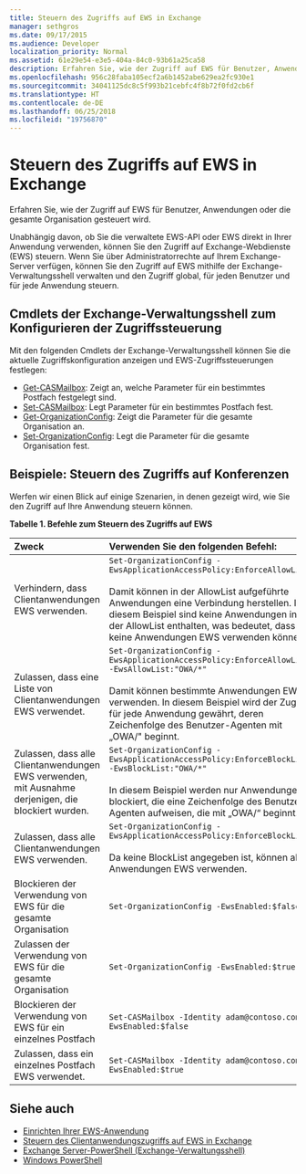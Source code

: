 ```yaml
---
title: Steuern des Zugriffs auf EWS in Exchange
manager: sethgros
ms.date: 09/17/2015
ms.audience: Developer
localization_priority: Normal
ms.assetid: 61e29e54-e3e5-404a-84c0-93b61a25ca58
description: Erfahren Sie, wie der Zugriff auf EWS für Benutzer, Anwendungen oder die gesamte Organisation gesteuert wird.
ms.openlocfilehash: 956c28faba105ecf2a6b1452abe629ea2fc930e1
ms.sourcegitcommit: 34041125dc8c5f993b21cebfc4f8b72f0fd2cb6f
ms.translationtype: HT
ms.contentlocale: de-DE
ms.lasthandoff: 06/25/2018
ms.locfileid: "19756870"
---
```

# <a name="control-access-to-ews-in-exchange"></a>Steuern des Zugriffs auf EWS in Exchange

Erfahren Sie, wie der Zugriff auf EWS für Benutzer, Anwendungen oder die gesamte Organisation gesteuert wird.
  
Unabhängig davon, ob Sie die verwaltete EWS-API oder EWS direkt in Ihrer Anwendung verwenden, können Sie den Zugriff auf Exchange-Webdienste (EWS) steuern. Wenn Sie über Administratorrechte auf Ihrem Exchange-Server verfügen, können Sie den Zugriff auf EWS mithilfe der Exchange-Verwaltungsshell verwalten und den Zugriff global, für jeden Benutzer und für jede Anwendung steuern.
  
## <a name="exchange-management-shell-cmdlets-for-configuring-access-control"></a>Cmdlets der Exchange-Verwaltungsshell zum Konfigurieren der Zugriffssteuerung
<a name="bk_Cmdlets"> </a>

Mit den folgenden Cmdlets der Exchange-Verwaltungsshell können Sie die aktuelle Zugriffskonfiguration anzeigen und EWS-Zugriffssteuerungen festlegen:
  
- [Get-CASMailbox](http://technet.microsoft.com/de-DE/library/bb124754.aspx): Zeigt an, welche Parameter für ein bestimmtes Postfach festgelegt sind.   
- [Set-CASMailbox](http://technet.microsoft.com/de-DE/library/bb125264.aspx): Legt Parameter für ein bestimmtes Postfach fest.    
- [Get-OrganizationConfig](http://technet.microsoft.com/de-DE/library/aa997571.aspx): Zeigt die Parameter für die gesamte Organisation an.    
- [Set-OrganizationConfig](http://technet.microsoft.com/de-DE/library/aa997443.aspx): Legt die Parameter für die gesamte Organisation fest. 

<a name="bk_Examples"> </a>

## <a name="examples-controlling-access-to-ews"></a>Beispiele: Steuern des Zugriffs auf Konferenzen

Werfen wir einen Blick auf einige Szenarien, in denen gezeigt wird, wie Sie den Zugriff auf Ihre Anwendung steuern können.
  
**Tabelle 1. Befehle zum Steuern des Zugriffs auf EWS**

|Zweck |Verwenden Sie den folgenden Befehl:|
|:-----|:-----|
|Verhindern, dass Clientanwendungen EWS verwenden. | `Set-OrganizationConfig -EwsApplicationAccessPolicy:EnforceAllowList`<br/><br/>Damit können in der AllowList aufgeführte Anwendungen eine Verbindung herstellen. In diesem Beispiel sind keine Anwendungen in der AllowList enthalten, was bedeutet, dass keine Anwendungen EWS verwenden können. |
|Zulassen, dass eine Liste von Clientanwendungen EWS verwendet. | `Set-OrganizationConfig -EwsApplicationAccessPolicy:EnforceAllowList -EwsAllowList:"OWA/*"`<br/><br/>Damit können bestimmte Anwendungen EWS verwenden. In diesem Beispiel wird der Zugriff für jede Anwendung gewährt, deren Zeichenfolge des Benutzer-Agenten mit „OWA/" beginnt.   |
|Zulassen, dass alle Clientanwendungen EWS verwenden, mit Ausnahme derjenigen, die blockiert wurden. | `Set-OrganizationConfig -EwsApplicationAccessPolicy:EnforceBlockList -EwsBlockList:"OWA/*"`<br/> <br/>In diesem Beispiel werden nur Anwendungen blockiert, die eine Zeichenfolge des Benutzer-Agenten aufweisen, die mit „OWA/“ beginnt. |
|Zulassen, dass alle Clientanwendungen EWS verwenden. | `Set-OrganizationConfig -EwsApplicationAccessPolicy:EnforceBlockList` <br/><br/> Da keine BlockList angegeben ist, können alle Anwendungen EWS verwenden. |
|Blockieren der Verwendung von EWS für die gesamte Organisation | `Set-OrganizationConfig -EwsEnabled:$false` |
|Zulassen der Verwendung von EWS für die gesamte Organisation | `Set-OrganizationConfig -EwsEnabled:$true`|
|Blockieren der Verwendung von EWS für ein einzelnes Postfach | `Set-CASMailbox -Identity adam@contoso.com -EwsEnabled:$false`|
|Zulassen, dass ein einzelnes Postfach EWS verwendet. | `Set-CASMailbox -Identity adam@contoso.com -EwsEnabled:$true`|
   
## <a name="see-also"></a>Siehe auch

- [Einrichten Ihrer EWS-Anwendung](setting-up-your-ews-application.md)    
- [Steuern des Clientanwendungszugriffs auf EWS in Exchange](controlling-client-application-access-to-ews-in-exchange.md)   
- 
  [Exchange Server-PowerShell (Exchange-Verwaltungsshell)](https://docs.microsoft.com/en-us/powershell/exchange/exchange-server/exchange-management-shell?view=exchange-ps) 
- [Windows PowerShell](http://msdn.microsoft.com/de-DE/library/dd835506%28v=vs.85%29.aspx)
    

